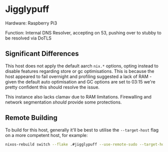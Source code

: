 # Jigglypuff

Hardware: Raspberry Pi3

Function: Internal DNS Resolver, accepting on 53, pushing over to stubby to be resolved via DoTLS

## Significant Differences

This host does not apply the default aarch `nix.*` options, opting instead to disable features regarding store or gc optimisations.
This is because the host appeared to fail overnight and profiling suggested a lack of RAM - given the default auto optimisation and GC options are set to 03:15 we're pretty confident this should resolve the issue.

This instance also lacks clamav due to RAM limitations. Firewalling and network segmentation _should_ provide some protections.

## Remote Building

To build for this host, generally it'll be best to utilise the `--target-host` flag on a more competent host, for example:

```sh
nixos-rebuild switch --flake .#jigglypuff --use-remote-sudo --target-host jay@jigglypuff
```
